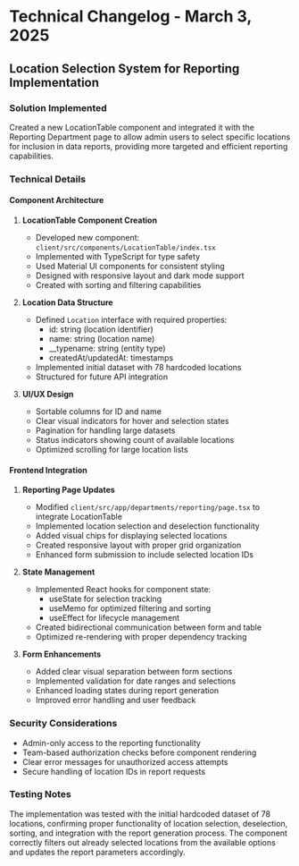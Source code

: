 # Technical Changelog - March 3, 2025

## Location Selection System for Reporting Implementation

### Solution Implemented
Created a new LocationTable component and integrated it with the Reporting Department page to allow admin users to select specific locations for inclusion in data reports, providing more targeted and efficient reporting capabilities.

### Technical Details

#### Component Architecture
1. **LocationTable Component Creation**
   - Developed new component: `client/src/components/LocationTable/index.tsx`
   - Implemented with TypeScript for type safety
   - Used Material UI components for consistent styling
   - Designed with responsive layout and dark mode support
   - Created with sorting and filtering capabilities

2. **Location Data Structure**
   - Defined `Location` interface with required properties:
     - id: string (location identifier)
     - name: string (location name)
     - __typename: string (entity type)
     - createdAt/updatedAt: timestamps
   - Implemented initial dataset with 78 hardcoded locations
   - Structured for future API integration

3. **UI/UX Design**
   - Sortable columns for ID and name
   - Clear visual indicators for hover and selection states
   - Pagination for handling large datasets
   - Status indicators showing count of available locations
   - Optimized scrolling for large location lists

#### Frontend Integration
1. **Reporting Page Updates**
   - Modified `client/src/app/departments/reporting/page.tsx` to integrate LocationTable
   - Implemented location selection and deselection functionality
   - Added visual chips for displaying selected locations
   - Created responsive layout with proper grid organization
   - Enhanced form submission to include selected location IDs

2. **State Management**
   - Implemented React hooks for component state:
     - useState for selection tracking
     - useMemo for optimized filtering and sorting
     - useEffect for lifecycle management
   - Created bidirectional communication between form and table
   - Optimized re-rendering with proper dependency tracking

3. **Form Enhancements**
   - Added clear visual separation between form sections
   - Implemented validation for date ranges and selections
   - Enhanced loading states during report generation
   - Improved error handling and user feedback

### Security Considerations
- Admin-only access to the reporting functionality
- Team-based authorization checks before component rendering
- Clear error messages for unauthorized access attempts
- Secure handling of location IDs in report requests

### Testing Notes
The implementation was tested with the initial hardcoded dataset of 78 locations, confirming proper functionality of location selection, deselection, sorting, and integration with the report generation process. The component correctly filters out already selected locations from the available options and updates the report parameters accordingly.